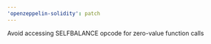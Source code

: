 ```yaml
---
'openzeppelin-solidity': patch
---
```


Avoid accessing SELFBALANCE opcode for zero-value function calls
